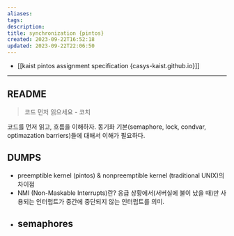 ```yaml
---
aliases: 
tags: 
description:
title: synchronization {pintos}
created: 2023-09-22T16:52:18
updated: 2023-09-22T22:06:50
---
```

- [[kaist pintos assignment specification {casys-kaist.github.io}]]
___

## README

> 코드 먼저 읽으세요 - 코치

코드를 먼저 읽고, 흐름을 이해하자. 동기화 기본(semaphore, lock, condvar, optimazation barriers)들에 대해서 이해가 필요하다.

## DUMPS

- preemptible kernel (pintos) & nonpreemptible kernel (traditional UNIX)의 차이점
- NMI (Non-Maskable Interrupts)란? 응급 상황에서(서버실에 불이 났을 때)만 사용되는 인터럽트가 중간에 중단되지 않는 인터럽트를 의미.
- **semaphores**
	- 
